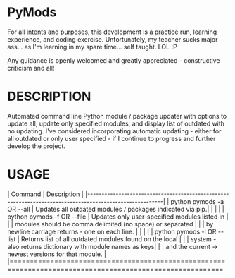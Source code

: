 # PyMods
For all intents and purposes, this development is a practice run, learning experience, and coding exercise. Unfortunately,
my teacher sucks major ass... as I'm learning in my spare time... self taught. LOL :P

Any guidance is openly welcomed and greatly appreciated - constructive criticism and all! 

DESCRIPTION
=============================
Automated command line Python module / package updater with options to update all, update only specified modules, and display list of outdated with no updating.
I've considered incorporating automatic updating - either for all outdated or only user specified - if I continue to progress and further develop the project.

USAGE
===========================================================================================================
| 	Command										                |	Description												                        |
|---------------------------------------------------------------------------------------------------------|
| python pymods -a OR --all						        | Updates all outdated modules / packages indicated via pip.|
|												                      |															                              |
| python pymods -f OR --file **<filepath>**		| Updates only user-specified modules listed in <filepath>	|
|												                      | modules should be comma delimited (no space) or separated	|
|												                      | by newline carriage returns - one on each line.			      |
|												                      | 											                                    |
| python pymods -l OR --list					        | Returns list of all outdated modules found on the local	  |
|												                      | system - also returns dictionary with module names as keys|
|												                      | and the current -> newest versions for that module.		    |
|==========================================================================================================
